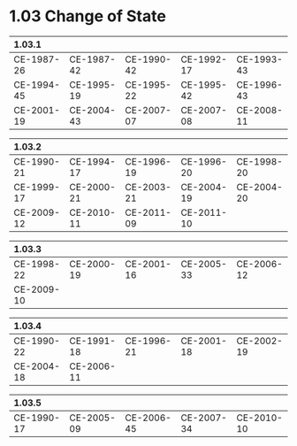 # 1.03 Change of State

| 1.03.1 |  |  |  |  |
| :--- | :--- | :--- | :--- | :--- |
| CE-1987-26 | CE-1987-42 | CE-1990-42 | CE-1992-17 | CE-1993-43 |
| CE-1994-45 | CE-1995-19 | CE-1995-22 | CE-1995-42 | CE-1996-43 |
| CE-2001-19 | CE-2004-43  | CE-2007-07 | CE-2007-08 | CE-2008-11 |

| 1.03.2 |  |  |  |  |
| :--- | :--- | :--- | :--- | :--- |
| CE-1990-21 | CE-1994-17 | CE-1996-19 | CE-1996-20 | CE-1998-20 |
| CE-1999-17 | CE-2000-21 | CE-2003-21 | CE-2004-19 | CE-2004-20 |
| CE-2009-12 | CE-2010-11 | CE-2011-09 | CE-2011-10 |  |

| 1.03.3 |  |  |  |  |
| :--- | :--- | :--- | :--- | :--- |
| CE-1998-22 | CE-2000-19 | CE-2001-16 | CE-2005-33 | CE-2006-12 |
| CE-2009-10 |  |  |  |  |

| 1.03.4 |  |  |  |  |
| :--- | :--- | :--- | :--- | :--- |
| CE-1990-22 | CE-1991-18 | CE-1996-21 | CE-2001-18 | CE-2002-19 |
| CE-2004-18 | CE-2006-11 |  |  |  |

| 1.03.5 |  |  |  |  |
| :--- | :--- | :--- | :--- | :--- |
| CE-1990-17 | CE-2005-09 | CE-2006-45 | CE-2007-34 | CE-2010-10 |

